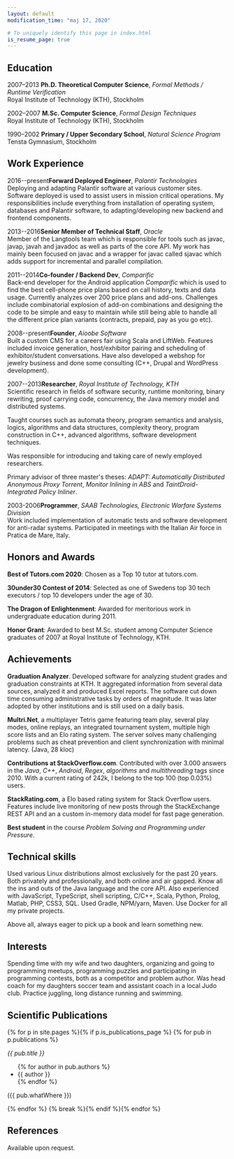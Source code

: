 ```yaml
---
layout: default
modification_time: "maj 17, 2020"

# To uniquely identify this page in index.html
is_resume_page: true
---
```


Education
---------
<span class="dateLabel">2007–2013</span>
**Ph.D. Theoretical Computer Science**, _Formal Methods / Runtime Verification_<br />
Royal Institute of Technology (KTH), Stockholm

<span class="dateLabel">2002–2007</span>
**M.Sc. Computer Science**, _Formal Design Techniques_<br />
Royal Institute of Technology (KTH), Stockholm

<span class="dateLabel">1990–2002</span>
**Primary / Upper Secondary School**, _Natural Science Program_<br />
Tensta Gymnasium, Stockholm

Work Experience
---------
<span class="dateLabel">2016--present</span>**Forward Deployed Engineer**, _Palantir Technologies_<br />
Deploying and adapting Palantir software at various customer sites. Software deployed is used to assist users in mission critical operations. My responsibilities include everything from installation of operating system, databases and Palantir software, to adapting/developing new backend and frontend components.

<span class="dateLabel">2013--2016</span>**Senior Member of Technical Staff**, _Oracle_<br />
Member of the Langtools team which is responsible for tools such as javac, javap, javah and javadoc as well as parts of the core API. My work has mainly been focused on javac and a wrapper for javac called sjavac which adds support for incremental and parallel compilation.

<span class="dateLabel">2011--2014</span>**Co-founder / Backend Dev**, _Comparific_<br />
Back-end developer for the Android application _Comparific_ which is used to find the best cell-phone price plans based on call history, texts and data usage. Currently analyzes over 200 price plans and add-ons. Challenges include combinatorial explosion of add-on combinations and designing the code to be simple and easy to maintain while still being able to handle all the different price plan variants (contracts, prepaid, pay as you go etc).

<span class="dateLabel">2008--present</span>**Founder**, _Aioobe Software_<br />
Built a custom CMS for a careers fair using Scala and LiftWeb. Features included invoice generation, host/exhibitor pairing and scheduling of exhibitor/student conversations. Have also developed a webshop for jewelry business and done some consulting (C++, Drupal and WordPress development).

<span class="dateLabel">2007--2013</span>**Researcher**, _Royal Institute of Technology, KTH_<br />
Scientific research in fields of software security, runtime monitoring, binary rewriting, proof carrying code, concurrency, the Java memory model and distributed systems.

Taught courses such as automata theory, program semantics and analysis, logics, algorithms and data structures, complexity theory, program construction in C++, advanced algorithms, software development techniques.

Was responsible for introducing and taking care of newly employed researchers.

Primary advisor of three master's theses: _ADAPT: Automatically Distributed Anonymous Proxy Torrent_, _Monitor Inlining in ABS_ and _TaintDroid-Integrated Policy Inliner_.

<span class="dateLabel">2003-2006</span>**Programmer**, _SAAB Technologies, Electronic Warfare Systems Division_<br />
Work included implementation of automatic tests and software development for anti-radar systems. Participated in meetings with the Italian Air force in Pratica de Mare, Italy.

Honors and Awards
-----------------
**Best of Tutors.com 2020**:  Chosen as a Top 10 tutor at tutors.com.

**30under30 Contest of 2014**: Selected as one of Swedens top 30 tech executors / top 10 developers under the age of 30.

**The Dragon of Enlightenment**: Awarded for meritorious work in undergraduate education during 2011.
  
**Honor Grant**: Awarded to best M.Sc. student among Computer Science graduates of 2007 at Royal Institute of Technology, KTH.

Achievements
------------
**Graduation Analyzer**. Developed software for analyzing student grades and graduation constraints at KTH. It aggregated information from several data sources, analyzed it and produced Excel reports. The software cut down time consuming administrative tasks by orders of magnitude. It was later adopted by other institutions and is still used on a daily basis.

**Multri.Net**, a multiplayer Tetris game featuring team play, several play modes, online replays, an integrated tournament system, multiple high score lists and an Elo rating system. The server solves many challenging problems such as cheat prevention and client synchronization with minimal latency. (Java, 28 kloc)

<!-- **No Combat Fatigue**, a real time strategy game with classical objectives such as mining resources, building bases, producing units and combat. Uses the DirectX API and implements an A* path finding algorithm with path caching and a basic AI. Written in C++ at the age of 18. -->

**Contributions at StackOverflow.com**. Contributed with over 3.000 answers in the _Java_, _C++_, _Android_, _Regex_, _algorithms_ and _multithreading_ tags since 2010. With a current rating of 242k, I belong to the top 100 (top 0.03%) users.
  
**StackRating.com**, a Elo based rating system for Stack Overflow users. Features include live monitoring of new posts through the StackExchange REST API and an a custom in-memory data model for fast page generation.

**Best student** in the course _Problem Solving and Programming under Pressure_.

Technical skills
----------------
Used various Linux distributions almost exclusively for the past 20 years. Both privately and professionally, and both online and air gapped. Know all the ins and outs of the Java language and the core API. Also experienced with JavaScript, TypeScript, shell scripting, C/C++, Scala, Python, Prolog, Matlab, PHP, CSS3, SQL. Used Gradle, NPM/yarn, Maven. Use Docker for all my private projects.

Above all, always eager to pick up a book and learn something new.

Interests
---------
Spending time with my wife and two daughters, organizing and going to programming meetups, programming puzzles and participating in programming contests, both as a competitor and problem author. Was head coach for my daughters soccer team and assistant coach in a local Judo club. Practice juggling, long distance running and swimming.

Scientific Publications
-----------------------
{% for p in site.pages %}{% if p.is_publications_page %}
    {% for pub in p.publications %}
<div style="margin: 1em 0em">
    <span style="font-style: italic">{{ pub.title }}</span><br />
    <ul class="commaseplist">
        {% for author in pub.authors %}
            <li style="white-space: nowrap">{{ author }}</li>
        {% endfor %}
    </ul>
    ({{ pub.whatWhere }})
</div>
{% endfor %}
{% break %}{% endif %}{% endfor %}

References
----------
Available upon request.
